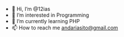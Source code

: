 - 👋 Hi, I’m @12ias
- 👀 I’m interested in Programming
- 🌱 I’m currently learning PHP
- 📫 How to reach me andariasito@gmail.com

<!---
12ias/12ias is a ✨ special ✨ repository because its `README.md` (this file) appears on your GitHub profile.
You can click the Preview link to take a look at your changes.
--->
